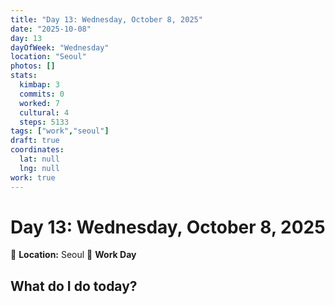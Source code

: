 ```yaml
---
title: "Day 13: Wednesday, October 8, 2025"
date: "2025-10-08"
day: 13
dayOfWeek: "Wednesday"
location: "Seoul"
photos: []
stats:
  kimbap: 3
  commits: 0
  worked: 7
  cultural: 4
  steps: 5133
tags: ["work","seoul"]
draft: true
coordinates:
  lat: null
  lng: null
work: true
---
```

# Day 13: Wednesday, October 8, 2025

📍 **Location:** Seoul
💼 **Work Day**

## What do I do today?


